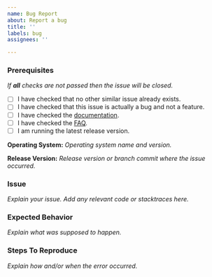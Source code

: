```yaml
---
name: Bug Report
about: Report a bug
title: ''
labels: bug
assignees: ''

---
```


### Prerequisites
*If **all** checks are not passed then the issue will be closed.*
- [ ] I have checked that no other similar issue already exists.
- [ ] I have checked that this issue is actually a bug and not a feature.
- [ ] I have checked the [documentation](https://mal4j.kttdevelopment.com/).
- [ ] I have checked the [FAQ](https://github.com/Katsute/Mal4J/blob/main/faq.md).
- [ ] I am running the latest release version.

**Operating System:** *Operating system name and version.*


**Release Version:** *Release version or branch commit where the issue occurred.*


### Issue
*Explain your issue. Add any relevant code or stacktraces here.*


### Expected Behavior
*Explain what was supposed to happen.*


### Steps To Reproduce
*Explain how and/or when the error occurred.*
